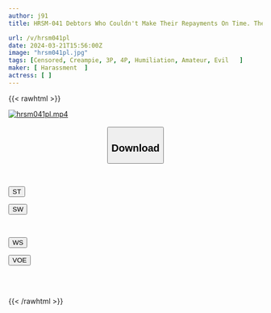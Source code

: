 ```yaml
---
author: j91
title: HRSM-041 Debtors Who Couldn't Make Their Repayments On Time. Their Addresses/names/ages/faces Will Be Exposed. Their Human Rights Were Ignored And Their Big Dicks Were Forcefully Screwed Into Their Eyes, Making Them Teary-eyed.

url: /v/hrsm041pl
date: 2024-03-21T15:56:00Z
image: "hrsm041pl.jpg"
tags: [Censored, Creampie, 3P, 4P, Humiliation, Amateur, Evil	]
maker: [ Harassment  ]
actress: [ ]
---
```



{{< rawhtml >}}

<div class="video" data-videoid="Vaw0gXyBWXfK8aZ">
    <a href="javascript:;">
        <img src="/v/hrsm041pl/hrsm041pl.jpg" width="WIDTH" height="HEIGHT" alt="hrsm041pl.mp4" loading="lazy">
    </a>
</div>

<script type="text/javascript" src="https://j91.asia/asset/on-demand-st.js"></script>

<br>
  <link rel="stylesheet" href="https://j91.asia/asset/bs5.css">
  
  <center>
  <button class="btn btn-primary" type="button" data-bs-toggle="collapse" data-bs-target=".multi-collapse" aria-expanded="false" aria-controls="multiCollapseExample1 multiCollapseExample2"><h2>Download</h2></button></center>
</p>
<div class="row">
  <div class="col">
    <div class="collapse multi-collapse" id="multiCollapseExample1">
      <div class="card card-body">
	      	      <br>
<div class="buttons">  
<p><a href="https://streamtape.to/v/Vaw0gXyBWXfK8aZ" target="_blank"><button class="btn-hover color-3"><i class="fa fa-download"></i> ST</button></a></p>
<p><a href="https://asnwish.com/dudxgkri5qus" target="_blank"><button class="btn-hover color-2"><i class="fa fa-download"></i> SW</button></a></p></div>
    </div>
  </div>
</div>
  <div class="col">
    <div class="collapse multi-collapse" id="multiCollapseExample2">
      <div class="card card-body">
	      <br>
<div class="buttons">
<p><a href="https://wolfstream.tv/k84tkicxb4ld"><button class="btn-hover color-9"><i class="fa fa-download"></i> WS</button></a></p>
<p><a href="https://voe.sx/2nnvfyf5fpqu"><button class="btn-hover color-8"><i class="fa fa-download"></i> VOE</button></a></p></div>
<br><br>
      </div>
    </div>
  </div>
</div>

{{< /rawhtml >}}